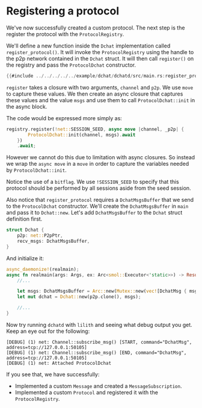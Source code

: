 # Registering a protocol

We've now successfully created a custom protocol. The next step is the
register the protocol with the `ProtocolRegistry`.

We'll define a new function inside the `Dchat` implementation called
`register_protocol()`. It will invoke the `ProtocolRegistry` using the
handle to the p2p network contained in the `Dchat` struct. It will then
call `register()` on the registry and pass the `ProtocolDchat` constructor.

```rust
{{#include ../../../../../example/dchat/dchatd/src/main.rs:register_protocol}}
```

`register` takes a closure with two arguments, `channel` and `p2p`. We
use `move` to capture these values. We then create an async closure
that captures these values and the value `msgs` and use them to call
`ProtocolDchat::init` in the async block.

The code would be expressed more simply as:

```rust
registry.register(!net::SESSION_SEED, async move |channel, _p2p| {
        ProtocolDchat::init(channel, msgs).await
    })
    .await;
```

However we cannot do this due to limitation with async closures. So
instead we wrap the `async move` in a `move` in order to capture the
variables needed by `ProtocolDchat::init`.

Notice the use of a `bitflag`. We use `!SESSION_SEED` to specify that
this protocol should be performed by all sessions aside from the
seed session.

Also notice that `register_protocol` requires a `DchatMsgsBuffer` that we
send to the `ProtocolDchat` constructor. We'll create the `DchatMsgsBuffer`
in `main` and pass it to `Dchat::new`. Let's add `DchatMsgsBuffer` to the
`Dchat` struct definition first.

```rust
struct Dchat {
    p2p: net::P2pPtr,
    recv_msgs: DchatMsgsBuffer,
}
```

And initialize it:

```rust
async_daemonize!(realmain);
async fn realmain(args: Args, ex: Arc<smol::Executor<'static>>) -> Result<()> {
    //...

    let msgs: DchatMsgsBuffer = Arc::new(Mutex::new(vec![DchatMsg { msg: String::new() }]));
    let mut dchat = Dchat::new(p2p.clone(), msgs);

    //...
}
```

Now try running `dchatd` with `lilith` and seeing what debug output you
get. Keep an eye out for the following:

```
[DEBUG] (1) net: Channel::subscribe_msg() [START, command="DchatMsg", address=tcp://127.0.0.1:50105]
[DEBUG] (1) net: Channel::subscribe_msg() [END, command="DchatMsg", address=tcp://127.0.0.1:50105]
[DEBUG] (1) net: Attached ProtocolDchat
```

If you see that, we have successfully:

* Implemented a custom `Message` and created a `MessageSubscription`.
* Implemented a custom `Protocol` and registered it with the `ProtocolRegistry`.
